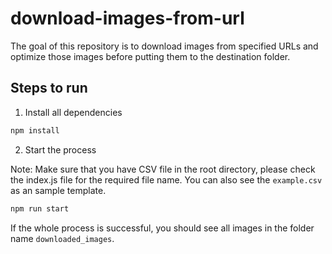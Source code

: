 # download-images-from-url
The goal of this repository is to download images from specified URLs and optimize those images before putting them to the destination folder.

## Steps to run

1. Install all dependencies

```bash
npm install
```

2. Start the process

Note: Make sure that you have CSV file in the root directory, please check the index.js file for the required file name. You can also see the `example.csv` as an sample template.

```bash
npm run start
```

If the whole process is successful, you should see all images in the folder name `downloaded_images`.
